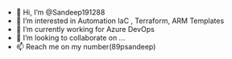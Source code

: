 - 👋 Hi, I’m @Sandeep191288
- 👀 I’m interested in Automation IaC , Terraform, ARM Templates
- 🌱 I’m currently working for Azure DevOps
- 💞️ I’m looking to collaborate on ...
- 📫 Reach me on my number(89psandeep)

<!---
Sandeep191288/Sandeep191288 is a ✨ special ✨ repository because its `README.md` (this file) appears on your GitHub profile.
You can click the Preview link to take a look at your changes.
--->
